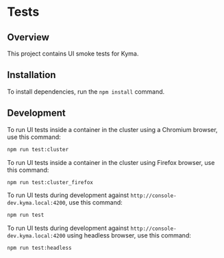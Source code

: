 # Tests

## Overview

This project contains UI smoke tests for Kyma.

## Installation

To install dependencies, run the `npm install` command.

## Development

To run UI tests inside a container in the cluster using a Chromium browser, use this command:

``` bash
npm run test:cluster
```

To run UI tests inside a container in the cluster using Firefox browser, use this command:

``` bash
npm run test:cluster_firefox
```

To run UI tests during development against `http://console-dev.kyma.local:4200`, use this command:

``` bash
npm run test
```

To run UI tests during development against `http://console-dev.kyma.local:4200` using headless browser, use this command:

``` bash
npm run test:headless
```
